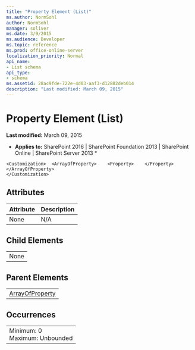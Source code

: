 ```yaml
---
title: "Property Element (List)"
ms.author: NormSohl
author: NormSohl
manager: soliver
ms.date: 3/9/2015
ms.audience: Developer
ms.topic: reference
ms.prod: office-online-server
localization_priority: Normal
api_name:
- List schema
api_type:
- schema
ms.assetid: 28ac9fde-722e-4d03-aaf3-d12882deb014
description: "Last modified: March 09, 2015"
---
```


# Property Element (List)

 **Last modified:** March 09, 2015 
  
 * **Applies to:** SharePoint 2016 | SharePoint Foundation 2013 | SharePoint Online | SharePoint Server 2013 * 
  
```
<Customization>  <ArrayOfProperty>    <Property>    </Property>  </ArrayOfProperty>
</Customization>
```

## Attributes

|**Attribute**|**Description**|
|:-----|:-----|
|None  <br/> |N/A  <br/> |
   
## Child Elements

||
|:-----|
|None |
   
## Parent Elements

||
|:-----|
|[ArrayOfProperty](arrayofproperty-element-list.md)|
   
## Occurrences

||
|:-----|
|Minimum: 0  <br/> Maximum: Unbounded  <br/> |
   

